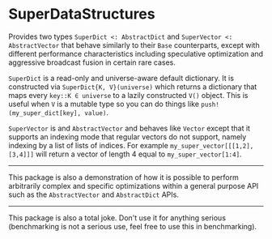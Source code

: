 # SuperDataStructures

Provides two types `SuperDict <: AbstractDict` and `SuperVector <: AbstractVector` that
behave similarly to their `Base` counterparts, except with different performance
characteristics including speculative optimization and aggressive broadcast fusion in
certain rare cases.

`SuperDict` is a read-only and universe-aware default dictionary. It is constructed via
`SuperDict{K, V}(universe)` which returns a dictionary that maps every `key::K ∈ universe`
to a lazily constructed `V()` object. This is useful when `V` is a mutable type so you can
do things like `push!(my_super_dict[key], value)`.

`SuperVector` is and `AbstractVector` and behaves like `Vector` except that it supports
an indexing mode that regular vectors do not support, namely indexing by a list of lists
of indices. For example `my_super_vector[[[1,2],[3,4]]]` will return a vector of length
4 equal to `my_super_vector[1:4]`.

-----

This package is also a demonstration of how it is possible to perform arbitrarily complex
and specific optimizations within a general purpose API such as the `AbstractVector` and
`AbstractDict` APIs.

-----

This package is also a total joke. Don't use it for anything serious (benchmarking is not a
serious use, feel free to use this in benchmarking).
